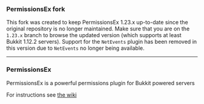 ### PermissionsEx fork
This fork was created to keep PermissionsEx 1.23.x up-to-date since the original repository is no longer maintained.
Make sure that you are on the `1.23.x` branch to browse the updated version (which supports at least Bukkit 1.12.2 servers).
Support for the `NetEvents` plugin has been removed in this version due to `NetEvents` no longer being available.

---

### PermissionsEx
PermissionsEx is a powerful permissions plugin for Bukkit powered servers

For instructions see [the wiki](https://github.com/PEXPlugins/PermissionsEx/wiki)
